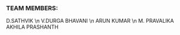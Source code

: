 ### TEAM MEMBERS:
D.SATHVIK  \n
V.DURGA BHAVANI   \n
ARUN KUMAR     \n
M. PRAVALIKA
AKHILA
PRASHANTH
